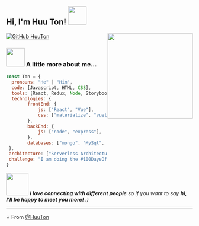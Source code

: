 <h2> Hi, I'm Huu Ton! <img src="https://media.giphy.com/media/mGcNjsfWAjY5AEZNw6/giphy.gif" width="50"></h2>
<img align='right' src="https://media.giphy.com/media/M9gbBd9nbDrOTu1Mqx/giphy.gif" width="230">

[![GitHub HuuTon](https://img.shields.io/github/followers/thaiane?label=follow&style=social)](https://github.com/nghuuton)


### <img src="https://media.giphy.com/media/VgCDAzcKvsR6OM0uWg/giphy.gif" width="50"> A little more about me...  

```javascript
const Ton = {
  pronouns: "He" | "Him",
  code: [Javascript, HTML, CSS],
  tools: [React, Redux, Node, Storybook],
  technologies: {
        frontEnd: {
            js: ["React", "Vue"],
            css: ["materialize", "vuetify", "bootstrap", "ant design"]
        },
        backEnd: {
            js: ["node", "express"],
        },
        databases: ["mongo", "MySql", "Postgre"],
 },
 architecture: ["Serverless Architecture", "Progressive web applications", "Single page applications"],
 challenge: "I am doing the #100DaysOfCode challenge focused on react and javascript"
}
```

<img src="https://media.giphy.com/media/LnQjpWaON8nhr21vNW/giphy.gif" width="60"> <em><b>I love connecting with different people</b> so if you want to say <b>hi, I'll be happy to meet you more!</b> :)</em>

---

⭐️ From [@HuuTon](https://github.com/nghuuton)
